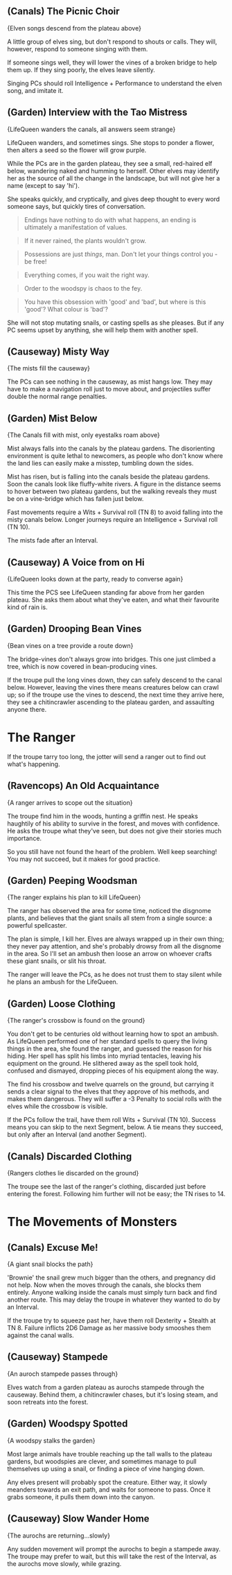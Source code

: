 (Canals) The Picnic Choir
-----
{Elven songs descend from the plateau above}

A little group of elves sing, but don't respond to shouts or calls.
They will, however, respond to someone singing with them.

If someone sings well, they will lower the vines of a broken bridge to help them up.
If they sing poorly, the elves leave silently.

Singing PCs should roll Intelligence + Performance to understand the elven song, and imitate it.

(Garden) Interview with the Tao Mistress
-----
{LifeQueen wanders the canals, all answers seem strange}

LifeQueen wanders, and sometimes sings.
She stops to ponder a flower, then alters a seed so the flower will grow purple.

While the PCs are in the garden plateau, they see a small, red-haired elf below, wandering naked and humming to herself.
Other elves may identify her as the source of all the change in the landscape, but will not give her a name (except to say 'hi').

She speaks quickly, and cryptically, and gives deep thought to every word someone says, but quickly tires of conversation.

> Endings have nothing to do with what happens, an ending is ultimately a manifestation of values.

> If it never rained, the plants wouldn't grow.

> Possessions are just _things_, man.  Don't let your things control you - be free!

> Everything comes, if you wait the right way.

> Order to the woodspy is chaos to the fey.

> You have this obsession with 'good' and 'bad', but where is this 'good'? What colour is 'bad'?

She will not stop mutating snails, or casting spells as she pleases.
But if any PC seems upset by anything, she will help them with another spell.

(Causeway) Misty Way
-----
{The mists fill the causeway}

The PCs can see nothing in the causeway, as mist hangs low.
They may have to make a navigation roll just to move about, and projectiles suffer double the normal range penalties.

(Garden) Mist Below
-----
{The Canals fill with mist, only eyestalks roam above}

Mist always falls into the canals by the plateau gardens.
The disorienting environment is quite lethal to newcomers, as people who don't know where the land lies can easily make a misstep, tumbling down the sides.

>>>
Mist has risen, but is falling into the canals beside the plateau gardens.
Soon the canals look like fluffy-white rivers.
A figure in the distance seems to hover between two plateau gardens, but the walking reveals they must be on a vine-bridge which has fallen just below.
>>>

Fast movements require a Wits + Survival roll (TN 8) to avoid falling into the misty canals below.
Longer journeys require an Intelligence + Survival roll (TN 10).

The mists fade after an Interval.

(Causeway) A Voice from on Hi
-----
{LifeQueen looks down at the party, ready to converse again}

This time the PCS see LifeQueen standing far above from her garden plateau.
She asks them about what they've eaten, and what their favourite kind of rain is.

(Garden) Drooping Bean Vines
-----
{Bean vines on a tree provide a route down}

The bridge-vines don't always grow into bridges.
This one just climbed a tree, which is now covered in bean-producing vines.

If the troupe pull the long vines down, they can safely descend to the canal below.
However, leaving the vines there means creatures below can crawl up; so if the troupe use the vines to descend, the next time they arrive here, they see a chitincrawler ascending to the plateau garden, and assaulting anyone there.

# The Ranger

If the troupe tarry too long, the jotter will send a ranger out to find out what's happening.

(Ravencops) An Old Acquaintance
-----
{A ranger arrives to scope out the situation}

The troupe find him in the woods, hunting a griffin nest.
He speaks haughtily of his ability to survive in the forest, and moves with confidence.
He asks the troupe what they've seen, but does not give their stories much importance.

>>>
So you still have not found the heart of the problem.
Well keep searching!
You may not succeed, but it makes for good practice.
>>>

(Garden) Peeping Woodsman
-----
{The ranger explains his plan to kill LifeQueen}

The ranger has observed the area for some time, noticed the disgnome plants, and believes that the giant snails all stem from a single source: a powerful spellcaster.

>>>
The plan is simple, I kill her.
Elves are always wrapped up in their own thing; they never pay attention, and she's probably drowsy from all the disgnome in the area.
So I'll set an ambush then loose an arrow on whoever crafts these giant snails, or slit his throat.
>>>

The ranger will leave the PCs, as he does not trust them to stay silent while he plans an ambush for the LifeQueen.

(Garden) Loose Clothing
-----
{The ranger's crossbow is found on the ground}

>>>
You don't get to be centuries old without learning how to spot an ambush.
As LifeQueen performed one of her standard spells to query the living things in the area, she found the ranger, and guessed the reason for his hiding.
Her spell has split his limbs into myriad tentacles, leaving his equipment on the ground.
He slithered away as the spell took hold, confused and dismayed, dropping pieces of his equipment along the way.
>>>

The find his crossbow and twelve quarrels on the ground, but carrying it sends a clear signal to the elves that they approve of his methods, and makes them dangerous.
They will suffer a -3 Penalty to social rolls with the elves while the crossbow is visible.

If the PCs follow the trail, have them roll Wits + Survival (TN 10).
Success means you can skip to the next Segment, below.
A tie means they succeed, but only after an Interval (and another Segment).

(Canals) Discarded Clothing
-----
{Rangers clothes lie discarded on the ground}

The troupe see the last of the ranger's clothing, discarded just before entering the forest.
Following him further will not be easy; the TN rises to 14.

# The Movements of Monsters

(Canals) Excuse Me!
-----
{A giant snail blocks the path}

'Brownie' the snail grew much bigger than the others, and pregnancy did not help.
Now when the moves through the canals, she blocks them entirely.
Anyone walking inside the canals must simply turn back and find another route.
This may delay the troupe in whatever they wanted to do by an Interval.

If the troupe try to squeeze past her, have them roll Dexterity + Stealth at TN 8.
Failure inflicts 2D6 Damage as her massive body smooshes them against the canal walls.

(Causeway) Stampede
-----
{An auroch stampede passes through}

Elves watch from a garden plateau as aurochs stampede through the causeway.
Behind them, a chitincrawler chases, but it's losing steam, and soon retreats into the forest.

(Garden) Woodspy Spotted
-----
{A woodspy stalks the garden}

Most large animals have trouble reaching up the tall walls to the plateau gardens, but woodspies are clever, and sometimes manage to pull themselves up using a snail, or finding a piece of vine hanging down.

Any elves present will probably spot the creature.
Either way, it slowly meanders towards an exit path, and waits for someone to pass.
Once it grabs someone, it pulls them down into the canyon.

(Causeway) Slow Wander Home
-----
{The aurochs are returning...slowly}

Any sudden movement will prompt the aurochs to begin a stampede away.
The troupe may prefer to wait, but this will take the rest of the Interval, as the aurochs move slowly, while grazing.

